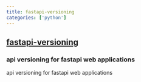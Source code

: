 ```yaml
---
title: fastapi-versioning
categories: ['python']
---
```

## [fastapi-versioning](https://github.com/DeanWay/fastapi-versioning)

### api versioning for fastapi web applications

api versioning for fastapi web applications
